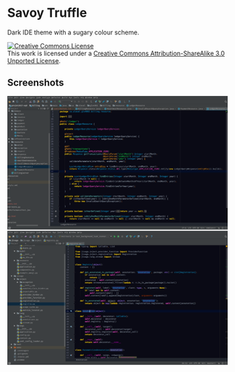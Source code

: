 # Savoy Truffle
Dark IDE theme with a sugary colour scheme.

<a rel="license" href="http://creativecommons.org/licenses/by-sa/3.0/"><img alt="Creative Commons License" style="border-width:0" src="https://i.creativecommons.org/l/by-sa/3.0/88x31.png" /></a><br />This work is licensed under a <a rel="license" href="http://creativecommons.org/licenses/by-sa/3.0/">Creative Commons Attribution-ShareAlike 3.0 Unported License</a>.
## Screenshots
![Intellij IDEA](/screenshots/idea.png "Intellij IDEA")
![PyCharm](/screenshots/pycharm.png "PyCharm")

